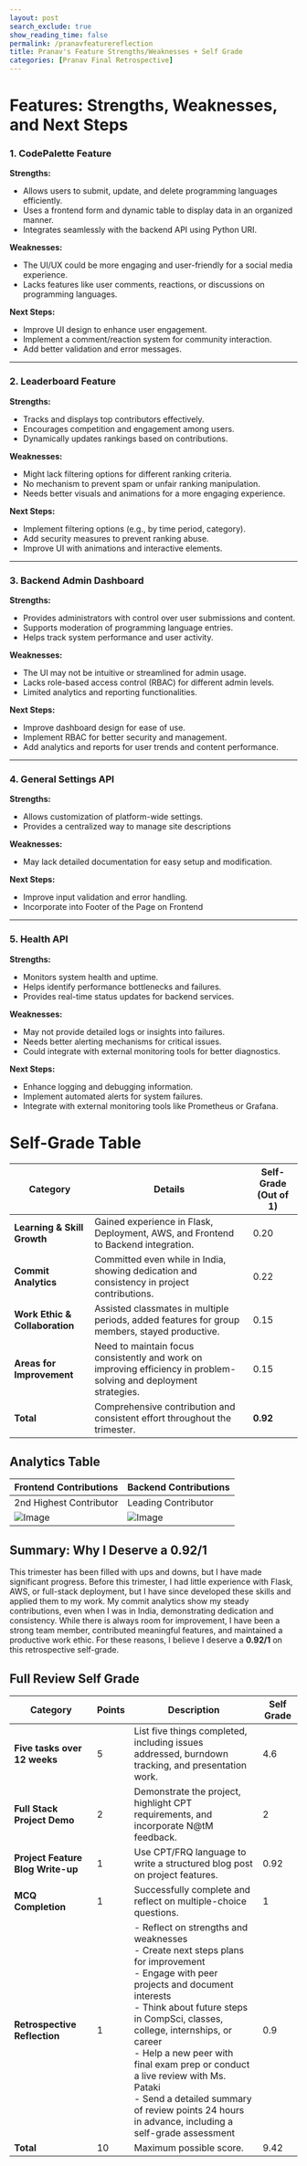 ```yaml
---
layout: post 
search_exclude: true
show_reading_time: false
permalink: /pranavfeaturereflection
title: Pranav's Feature Strengths/Weaknesses + Self Grade
categories: [Pranav Final Retrospective]
---
```


# Features: Strengths, Weaknesses, and Next Steps

### 1. **CodePalette Feature**

**Strengths:**

- Allows users to submit, update, and delete programming languages efficiently.
- Uses a frontend form and dynamic table to display data in an organized manner.
- Integrates seamlessly with the backend API using Python URI.

**Weaknesses:**

- The UI/UX could be more engaging and user-friendly for a social media experience.
- Lacks features like user comments, reactions, or discussions on programming languages.

**Next Steps:**

- Improve UI design to enhance user engagement.
- Implement a comment/reaction system for community interaction.
- Add better validation and error messages.

---

### 2. **Leaderboard Feature**

**Strengths:**

- Tracks and displays top contributors effectively.
- Encourages competition and engagement among users.
- Dynamically updates rankings based on contributions.

**Weaknesses:**

- Might lack filtering options for different ranking criteria.
- No mechanism to prevent spam or unfair ranking manipulation.
- Needs better visuals and animations for a more engaging experience.

**Next Steps:**

- Implement filtering options (e.g., by time period, category).
- Add security measures to prevent ranking abuse.
- Improve UI with animations and interactive elements.

---

### 3. **Backend Admin Dashboard**

**Strengths:**

- Provides administrators with control over user submissions and content.
- Supports moderation of programming language entries.
- Helps track system performance and user activity.

**Weaknesses:**

- The UI may not be intuitive or streamlined for admin usage.
- Lacks role-based access control (RBAC) for different admin levels.
- Limited analytics and reporting functionalities.

**Next Steps:**

- Improve dashboard design for ease of use.
- Implement RBAC for better security and management.
- Add analytics and reports for user trends and content performance.

---

### 4. **General Settings API**

**Strengths:**

- Allows customization of platform-wide settings.
- Provides a centralized way to manage site descriptions

**Weaknesses:**

- May lack detailed documentation for easy setup and modification.

**Next Steps:**

- Improve input validation and error handling.
- Incorporate into Footer of the Page on Frontend

---

### 5. **Health API**

**Strengths:**

- Monitors system health and uptime.
- Helps identify performance bottlenecks and failures.
- Provides real-time status updates for backend services.

**Weaknesses:**

- May not provide detailed logs or insights into failures.
- Needs better alerting mechanisms for critical issues.
- Could integrate with external monitoring tools for better diagnostics.

**Next Steps:**

- Enhance logging and debugging information.
- Implement automated alerts for system failures.
- Integrate with external monitoring tools like Prometheus or Grafana.

# Self-Grade Table

| Category                       | Details                                                                                                                        | Self-Grade (Out of 1) |
| ------------------------------ | ------------------------------------------------------------------------------------------------------------------------------ | --------------------- |
| **Learning & Skill Growth**    | Gained experience in Flask, Deployment, AWS, and Frontend to Backend integration.                                              | 0.20                  |
| **Commit Analytics**           | Committed even while in India, showing dedication and consistency in project contributions.                                    | 0.22                  |
| **Work Ethic & Collaboration** | Assisted classmates in multiple periods, added features for group members, stayed productive.| 0.15                  |
| **Areas for Improvement**      | Need to maintain focus consistently and work on improving efficiency in problem-solving and deployment strategies.             | 0.15                  |
| **Total**                      | Comprehensive contribution and consistent effort throughout the trimester.                                                     | **0.92**              |

## Analytics Table

| Frontend Contributions | Backend Contributions   |
| ---------------------- | ----------------------- |
| 2nd Highest Contributor    | Leading Contributor |
| ![Image](https://github.com/user-attachments/assets/48d2e1ae-b1d2-4332-a1d6-3b9d91110a8f)                       | ![Image](https://github.com/user-attachments/assets/67a793b1-f346-4edd-bd73-b1f985987c00)                        |

## Summary: Why I Deserve a 0.92/1

This trimester has been filled with ups and downs, but I have made significant progress. Before this trimester, I had little experience with Flask, AWS, or full-stack deployment, but I have since developed these skills and applied them to my work. My commit analytics show my steady contributions, even when I was in India, demonstrating dedication and consistency. While there is always room for improvement, I have been a strong team member, contributed meaningful features, and maintained a productive work ethic. For these reasons, I believe I deserve a **0.92/1** on this retrospective self-grade.

## Full Review Self Grade

| Category                          | Points | Description                                                                                                                                                       | Self Grade |
| --------------------------------- | ------ | ----------------------------------------------------------------------------------------------------------------------------------------------------------------- | ---------- |
| **Five tasks over 12 weeks**      | 5      | List five things completed, including issues addressed, burndown tracking, and presentation work.                                                                 | 4.6        |
| **Full Stack Project Demo**       | 2      | Demonstrate the project, highlight CPT requirements, and incorporate N@tM feedback.                                                                              | 2          |
| **Project Feature Blog Write-up** | 1      | Use CPT/FRQ language to write a structured blog post on project features.                                                                                        | 0.92       |
| **MCQ Completion**                | 1      | Successfully complete and reflect on multiple-choice questions.                                                                                                   | 1          |
| **Retrospective Reflection**      | 1      | - Reflect on strengths and weaknesses<br> - Create next steps plans for improvement<br> - Engage with peer projects and document interests<br> - Think about future steps in CompSci, classes, college, internships, or career<br> - Help a new peer with final exam prep or conduct a live review with Ms. Pataki<br> - Send a detailed summary of review points 24 hours in advance, including a self-grade assessment | 0.9        |
| **Total**                         | 10     | Maximum possible score.                                                                                                                                           | 9.42       |
